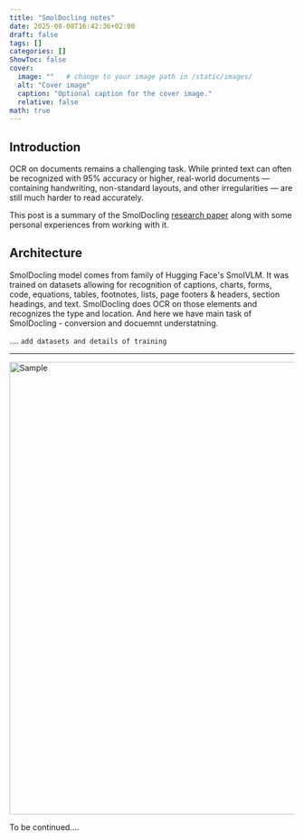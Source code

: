 ```yaml
---
title: "SmolDocling notes"
date: 2025-08-08T16:42:36+02:00
draft: false
tags: []
categories: []
ShowToc: false
cover:
  image: ""   # change to your image path in /static/images/
  alt: "Cover image"
  caption: "Optional caption for the cover image."
  relative: false
math: true
---
```


## Introduction
OCR on documents remains a challenging task. While printed text can often be recognized with 95% accuracy or higher, real-world documents — containing handwriting, non-standard layouts, and other irregularities — are still much harder to read accurately.

This post is a summary of the SmolDocling [research paper](https://arxiv.org/abs/2503.11576) along with some personal experiences from working with it.


## Architecture
SmolDocling model comes from family of Hugging Face's SmolVLM. It was trained on datasets allowing for recognition of captions, charts, forms, code, equations, tables, footnotes, lists, page footers & headers, section headings, and text. SmolDocling does OCR on those elements and recognizes the type and location. And here we have main task of SmolDocling - conversion and docuemnt understatning.





.... ```add datasets and details of training```

---


<img src="/Mlog/images/0001.jpg" alt="Sample" width="800">


To be continued....